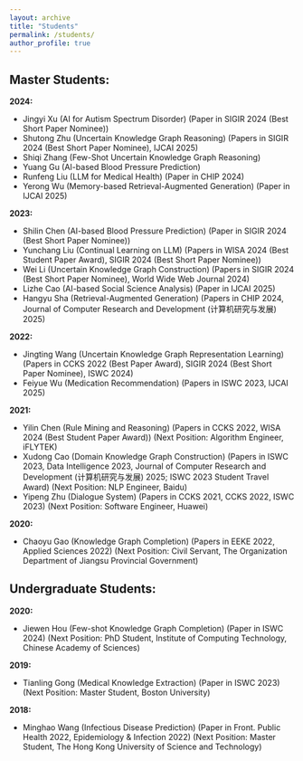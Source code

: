 ```yaml
---
layout: archive
title: "Students"
permalink: /students/
author_profile: true
---
```


## Master Students:
**2024:** 
* Jingyi Xu (AI for Autism Spectrum Disorder) (Paper in SIGIR 2024 (Best Short Paper Nominee))
* Shutong Zhu (Uncertain Knowledge Graph Reasoning) (Papers in SIGIR 2024 (Best Short Paper Nominee), IJCAI 2025)
* Shiqi Zhang (Few-Shot Uncertain Knowledge Graph Reasoning)
* Yuang Gu (AI-based Blood Pressure Prediction)
* Runfeng Liu (LLM for Medical Health) (Paper in CHIP 2024)
* Yerong Wu (Memory-based Retrieval-Augmented Generation) (Paper in IJCAI 2025)

**2023:** 
* Shilin Chen (AI-based Blood Pressure Prediction) (Paper in SIGIR 2024 (Best Short Paper Nominee))
* Yunchang Liu (Continual Learning on LLM) (Papers in WISA 2024 (Best Student Paper Award), SIGIR 2024 (Best Short Paper Nominee))
* Wei Li (Uncertain Knowledge Graph Construction) (Papers in SIGIR 2024 (Best Short Paper Nominee), World Wide Web Journal 2024)
* Lizhe Cao (AI-based Social Science Analysis) (Paper in IJCAI 2025)
* Hangyu Sha (Retrieval-Augmented Generation) (Papers in CHIP 2024, Journal of Computer Research and Development (计算机研究与发展) 2025)

**2022:** 
* Jingting Wang (Uncertain Knowledge Graph Representation Learning) (Papers in CCKS 2022 (Best Paper Award), SIGIR 2024 (Best Short Paper Nominee), ISWC 2024)
* Feiyue Wu (Medication Recommendation) (Papers in ISWC 2023, IJCAI 2025)

**2021:**
* Yilin Chen (Rule Mining and Reasoning) (Papers in CCKS 2022, WISA 2024 (Best Student Paper Award)) (Next Position: Algorithm Engineer, iFLYTEK)
* Xudong Cao (Domain Knowledge Graph Construction) (Papers in ISWC 2023, Data Intelligence 2023, Journal of Computer Research and Development (计算机研究与发展) 2025; ISWC 2023 Student Travel Award) (Next Position: NLP Engineer, Baidu)
* Yipeng Zhu (Dialogue System) (Papers in CCKS 2021, CCKS 2022, ISWC 2023) (Next Position: Software Engineer, Huawei)

**2020:**
* Chaoyu Gao (Knowledge Graph Completion) (Papers in EEKE 2022, Applied Sciences 2022) (Next Position: Civil Servant, The Organization Department of Jiangsu Provincial Government)

## Undergraduate Students:
**2020:**
* Jiewen Hou (Few-shot Knowledge Graph Completion) (Paper in ISWC 2024) (Next Position: PhD Student, Institute of Computing Technology, Chinese Academy of Sciences)

**2019:**
* Tianling Gong (Medical Knowledge Extraction) (Paper in ISWC 2023) (Next Position: Master Student, Boston University)

**2018:**
* Minghao Wang (Infectious Disease Prediction) (Paper in Front. Public Health 2022, Epidemiology & Infection 2022) (Next Position: Master Student, The Hong Kong University of Science and Technology)

